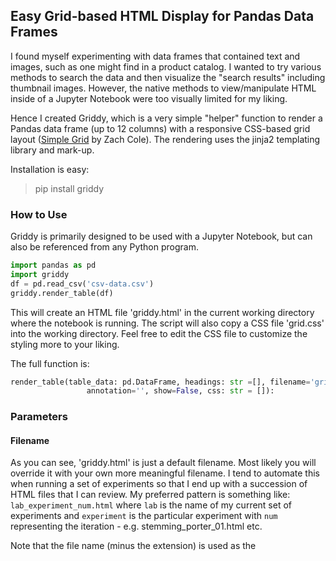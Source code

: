 ## Easy Grid-based HTML Display for Pandas Data Frames ##

I found myself experimenting with data frames that contained text and images, such as one might find in a product catalog. I wanted to try various methods to search the data and then visualize the "search results" including thumbnail images. However, the native methods to view/manipulate HTML inside of a Jupyter Notebook were too visually limited for my liking.

Hence I created Griddy, which is a very simple "helper" function to render a Pandas data frame (up to 12 columns) with a responsive CSS-based grid layout ([Simple Grid](https://github.com/zachacole/Simple-Grid) by Zach Cole). The rendering uses the jinja2 templating library and mark-up.
 
 Installation is easy:
 
 >pip install griddy
 
 ### How to Use ###
 
Griddy is primarily designed to be used with a Jupyter Notebook, but can also be referenced from any Python program.

```Python
import pandas as pd
import griddy
df = pd.read_csv('csv-data.csv')
griddy.render_table(df)
```

This will create an HTML file 'griddy.html' in the current working directory where the notebook is running. The script will also copy a CSS file 'grid.css' into the working directory. Feel free to edit the CSS file to customize the styling more to your liking.

The full function is:

```Python
render_table(table_data: pd.DataFrame, headings: str =[], filename='griddy.html', \
                 annotation='', show=False, css: str = []):
```

### Parameters ###

#### Filename ####

As you can see, 'griddy.html' is just a default filename. Most likely you will override it with your own more meaningful filename. I tend to automate this when running a set of experiments so that I end up with a succession of HTML files that I can review. My preferred pattern is something like: ```lab_experiment_num.html``` where ```lab``` is the name of my current set of experiments and ```experiment``` is the particular experiment with ```num``` representing the iteration - e.g. stemming_porter_01.html etc.

Note that the file name (minus the extension) is used as the <title> tag for the HTML.

#### headings ####

This enables you to give column headings to the grid:

```Python
headings = ['Text', 'Tags', 'URL']
```

Prepending any of the columng headings with ```<img>``` will cause the renderer to assume that the contents of that column is image URLs and will therefore wrap them with an image tage: ```<img href='contents'>``` tag. 

```Python
headings = ['Text', 'Tags', '<img>URL']
```

Of course, you can style the images using the CSS (e.g. to scale them). I am usually working with PNG thumbnails that are easy to visualize in a table.

#### annotation ####

If this field is present, the first row of the table will contain whatever string is passed into this field. I tend to use this to document a particular experiment.

#### show ####

If set to True, this will cause the resulting HTML file to be opened immediately in a new browser tab (or window).

#### css ####

By default, the script figures out how many columns are in the data frame and adjusts the CSS mark-up for each column element according - see [Simple Grid](http://www.simplegrid.io/). However, you can override with your own values:

```Python
css = ['col-6', 'col-3', 'col-3']
```


 
 
 

